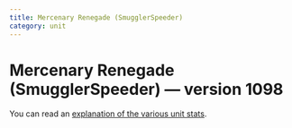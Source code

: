 ```yaml
---
title: Mercenary Renegade (SmugglerSpeeder)
category: unit
---
```


# Mercenary Renegade (SmugglerSpeeder) — version 1098

You can read an [explanation  of the various unit stats](unitexplained.md).

